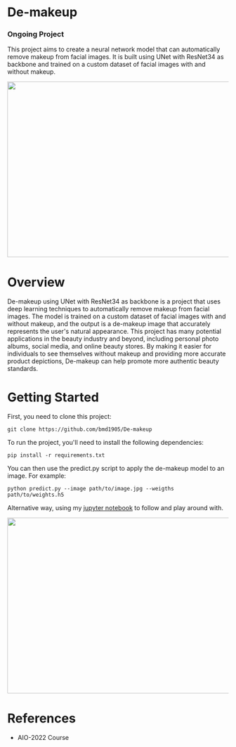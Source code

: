 # De-makeup

### Ongoing Project
This project aims to create a neural network model that can automatically remove makeup from facial images. It is built using UNet with ResNet34 as backbone and trained on a custom dataset of facial images with and without makeup.

<p align="center">
  <img src="https://user-images.githubusercontent.com/90423581/218090114-ce8a6421-e5c3-48f8-a677-a9183e7ec0f2.png" data-canonical-src="https://gyazo.com/eb5c5741b6a9a16c692170a41a49c858.png" width="750" height="400" />
</p>

# Overview
De-makeup using UNet with ResNet34 as backbone is a project that uses deep learning techniques to automatically remove makeup from facial images. The model is trained on a custom dataset of facial images with and without makeup, and the output is a de-makeup image that accurately represents the user's natural appearance. This project has many potential applications in the beauty industry and beyond, including personal photo albums, social media, and online beauty stores. By making it easier for individuals to see themselves without makeup and providing more accurate product depictions, De-makeup can help promote more authentic beauty standards.

# Getting Started
First, you need to clone this project:
```
git clone https://github.com/bmd1905/De-makeup
```
To run the project, you'll need to install the following dependencies:
```
pip install -r requirements.txt
```

You can then use the predict.py script to apply the de-makeup model to an image. For example:
```
python predict.py --image path/to/image.jpg --weigths path/to/weights.h5
```
Alternative way, using my [jupyter notebook](https://github.com/bmd1905/De-makeup/blob/main/predict.ipynb) to follow and play around with.


<p align="center">
  <img src="https://user-images.githubusercontent.com/90423581/219059622-f1ec82c4-7dc1-4ddb-bd32-dc3696ff7e66.png" data-canonical-src="https://gyazo.com/eb5c5741b6a9a16c692170a41a49c858.png" width="750" height="400" />
</p>


# References
* AIO-2022 Course
